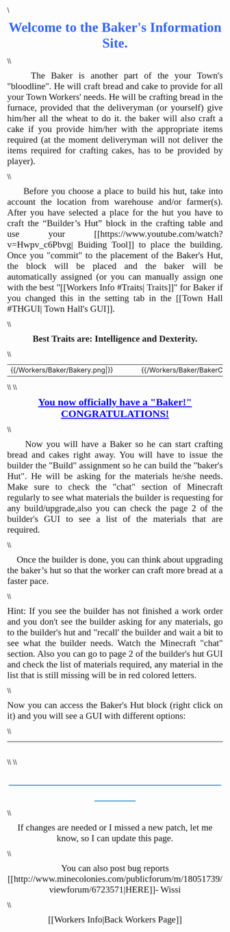 \\
<p style="text-align: center;" align="center"><span style="font-family: times new roman,times;"><strong><span style="font-size: 24pt; color: #3366ff;"><a name="fisherman"></a>Welcome to the Baker's Information Site.</span></strong></span></p>
\\
<p style="text-align: justify;"><span style="font-family: 'Times New Roman',serif; font-size: 16pt;">&nbsp;&nbsp;&nbsp;&nbsp;The Baker is another part of the your Town's "bloodline". He will craft bread and cake to provide for all your Town Workers' needs. He will be crafting bread in the furnace, provided that the deliveryman (or yourself) give him/her all the wheat to do it. the baker will also craft a cake if you provide him/her with the appropriate items required (at the moment deliveryman will not deliver the items required for crafting cakes, has to be provided by player). </span></p>
\\
<p style="text-align: justify;"><span style="font-size: 16pt; font-family: times new roman,times;">&nbsp;&nbsp;&nbsp;&nbsp; Before you choose a place to build his hut, take into account the location from warehouse and/or farmer(s). After you have selected a place for the hut you have to craft the “Builder’s Hut” block in the crafting table and use your [[https://www.youtube.com/watch?v=Hwpv_c6Pbvg| Buiding Tool]] to place the building. Once you "commit" to the placement of the Baker's Hut, the block will be placed and the baker will be automatically assigned (or you can manually assign one with the best "[[Workers Info #Traits| Traits]]" for Baker if you changed this in the setting tab in the [[Town Hall #THGUI| Town Hall's GUI]].</span></p>
\\
<p align="center"><span style="font-family: times new roman,times;"><strong><span style="font-size: 16pt;">Best Traits are: Intelligence and Dexterity.</span></strong></span></p>
\\
<center>
<table>
<tr>
<td>{{/Workers/Baker/Bakery.png|}}</td>
<td>&nbsp;&nbsp;&nbsp;&nbsp;&nbsp;&nbsp;&nbsp;&nbsp;</td>
<td>{{/Workers/Baker/BakerChest_cr.png|}}</td>
<td>&nbsp;&nbsp;&nbsp;&nbsp;&nbsp;&nbsp;&nbsp;&nbsp;</td>
<td>{{/Workers/Baker/Baker.png|}}</td>
</tr>
</table>
</center>
\\
\\
<p style="text-align: center;"><span style="color: #0000ff; font-size: 18pt; font-family: times new roman,times;"><strong><span style="text-decoration: underline;">You now officially have a "Baker!" CONGRATULATIONS!</span></strong></span></p>
\\
<p style="text-align: justify;"><span style="font-size: 16pt; font-family: times new roman,times;">&nbsp;&nbsp;&nbsp;&nbsp; Now you will have a Baker so he can start crafting bread and cakes right away. You will have to issue the builder the "Build" assignment so he can build the "baker's Hut". He will be asking for the materials he/she needs. Make sure to check the "chat" section of Minecraft regularly to see what materials the builder is requesting for any build/upgrade,also you can check the page 2 of the builder's GUI to see a list of the materials that are required.</span></p>
\\
<p style="text-align: justify;"><span style="font-size: 16pt; font-family: times new roman,times;">&nbsp;&nbsp;&nbsp;&nbsp;Once the builder is done, you can think about upgrading the baker’s hut so that the worker can craft more bread at a faster pace.</span></p>
\\
<p style="text-align: justify;"><span style="font-size: 16pt; font-family: times new roman,times;">Hint: If you see the builder has not finished a work order and you don't see the builder asking for any materials, go to the builder's hut and "recall' the builder and wait a bit to see what the builder needs. Watch the Minecraft "chat" section. Also you can go to page 2 of the builder's hut GUI and check the list of materials required, any material in the list that is still missing will be in red colored letters.<br /></span></p>
\\
<p style="text-align: justify;"><span style="font-size: 16pt; font-family: times new roman,times;">Now you can access the Baker's Hut block (right click on it) and you will see a GUI with different options:</span></p>
\\
<table width="1106" height="23">
<tbody>
<tr>
<td style="width: 500px;">
<p style="text-align: justify;"><span style="font-size: 16pt; font-family: times new roman,times;">&nbsp;&nbsp;&nbsp;&nbsp; The Worker assigned and his/her Level. (the Worker levels up in time by doing his/her work. The higher the level the faster and more efficient he/she will be). And the buttons: <br /></span></p>
<ul style="list-style-type: square;">
<li><span style="font-size: 16pt; font-family: times new roman,times; text-align: justify;"><span style="text-decoration: underline;">Fire/Hire Worker.</span>- If you think you have a better Citizen for the job with better skills or "Traits"</span></li>
</ul>
<ul style="list-style-type: square;">
<li><span style="font-size: 16pt; font-family: times new roman,times; text-align: justify;"><span style="text-decoration: underline;">Recall Worker.-</span> If the builder gets stuck somewhere, or you just want to see what the builder has or give the builder something directly.</span></li>
</ul>
<ul style="list-style-type: square;">
<li><span style="font-size: 16pt; font-family: times new roman,times; text-align: justify;"><span style="text-decoration: underline;">Build/Upgrade Building.-</span> to create the build/upgrade work order for this building.</span></li>
</ul>
<ul style="list-style-type: square;">
<li><span style="font-size: 16pt; font-family: times new roman,times; text-align: justify;"><span style="text-decoration: underline;">Repair Building.-</span> So the builder can recreate the original building (at the current level) and fix any broken, missing, unwanted addons to the original building.</span></li>
</ul>
<ul style="list-style-type: square;">
<li><span style="font-size: 16pt; font-family: times new roman,times; text-align: justify;"><span style="text-decoration: underline;">Inventory.-</span> This is the most important button. Here you can access the buildings storage from where the "Worker" takes and deposits materials, tools and anything he/she finds along the way (citizens will pickup anything in their path that is considered a "drop" saplings, seeds, rotten flesh, bones, arrows, etc.).</span></li>
</ul>
</td>
<td style="width: 20px;"></td>
<td>{{/Workers/Baker/Baker_GUI.png|}}</td>
</tr>
</tbody>
</table>
\\
\\
<p style="text-align: center;"><span style="font-family: 'Times New Roman',serif; font-size: 24.0pt; color: #0070c0;">_____________________________________</span></p>
\\
<p style="text-align: center;"><span style="font-size: 16pt; font-family: times new roman,times;">If changes are needed or I missed a new patch, let me know, so I can update this page.</span><p>
\\
<p style="text-align: center;"><span style="font-size: 16pt; font-family: times new roman,times;">You can also post bug reports [[http://www.minecolonies.com/publicforum/m/18051739/viewforum/6723571|HERE]]- Wissi</span><p>
\\
<p style="text-align: center;"><span style="font-size: 16pt; font-family: times new roman,times;">[[Workers Info|Back Workers Page]]</span><p>
